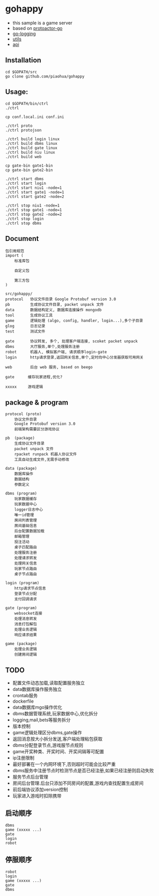 # gohappy
* this sample is a game server
* based on [protoactor-go](https://github.com/AsynkronIT/protoactor-go)
* [go-logging](https://github.com/piaohua/go-logging)
* [utils](https://github.com/piaohua/utils)
* [api](https://github.com/piaohua/api)

## Installation
```
cd $GOPATH/src
go clone github.com/piaohua/gohappy
```

## Usage:
```
cd $GOPATH/bin/ctrl
./ctrl

cp conf.local.ini conf.ini

./ctrl proto
./ctrl protojson

./ctrl build login linux
./ctrl build dbms linux
./ctrl build gate linux
./ctrl build niu linux
./ctrl build web

cp gate-bin gate1-bin
cp gate-bin gate2-bin

./ctrl start dbms
./ctrl start login
./ctrl start niu1 -node=1
./ctrl start gate1 -node=1
./ctrl start gate2 -node=2

./ctrl stop niu1 -node=1
./ctrl stop gate1 -node=1
./ctrl stop gate2 -node=2
./ctrl stop login
./ctrl stop dbms
```

## Document
```
包引用规范
import (
    标准库包

    自定义包

    第三方包
)

src/gohappy/
protocol   协议文件目录 Google Protobuf version 3.0
pb         生成协议文件目录, packet unpack 文件
data       数据结构定义, 数据库连接操作 mongodb
tool       生成协议工具
game       逻辑处理 (algo, config, handler, login...),多个子目录
glog       日志记录
test       测试文件

gate       协议转发, 多个, 处理客户端连接, scoket packet unpack
dbms       大厅服务,单个,处理服务注册
robot      机器人, 模拟客户端, 请求顺序login-gate
login      http请求登录,返回网关信息,单个,定时向中心分发器获取可用网关

web        后台 web 服务, based on beego

gate      缓存玩家进程,优化?

xxxxx     游戏逻辑

```

## package & program
```
protocol (proto)
    协议文件目录
    Google Protobuf version 3.0
    前端架构需要区分游戏协议

pb  (package)
    生成协议文件目录
    packet unpack 文件
    rpacket runpack 机器人协议文件
    工具自动生成文件,无需手动修改

data (package)
    数据库操作
    数据结构
    参数定义

dbms (program)
    玩家数据缓存
    玩家数据中心
    logger日志中心
    唯一id管理
    房间列表管理
    房间基础信息
    后台配置数据加载
    邮箱管理
    投注活动
    桌子匹配路由
    处理服务注册
    处理请求转发
    处理网关信息
    玩家节点路由
    桌子节点路由

login (program)
    http请求节点信息
    登录节点分配
    支付回调请求

gate (program)
    websocket连接
    处理消息转发
    消息打包解包
    处理业务逻辑
    响应请求结果

game (package)
    处理业务逻辑
    创建房间逻辑
```

## TODO
* 配置文件动态加载,读取配置服务独立
* data数据库操作服务独立
* crontab服务
* dockerfile
* data数据库mgo操作优化
* dbms数据管理系统,玩家数据中心,优化拆分
* logging,mail,bets等服务拆分
* 版本控制
* game逻辑处理区分dbms,gate操作
* 返回消息按大小拆分发送,客户端处理粘包获取
* dbms分配登录节点,游戏服节点规则
* game开奖种类、开奖时间、开奖间隔等可配置
* ip注册限制
* 最好部署在一个内网环境下,否则超时可能会比较严重
* dbms服务中注册节点时检测节点是否已经注册,如果已经注册则启动失败
* 服务节点后台管理
* 房间后台管理.后台只添加不同房间的配置,游戏内查找配置生成房间
* 前后端协议添加version控制
* 玩家进入游戏时扣除携带

## 启动顺序
    dbms
    game (xxxxx ...)
    gate
    login
    robot

## 停服顺序
    robot
    login
    game (xxxxx ...)
    gate
    dbms
